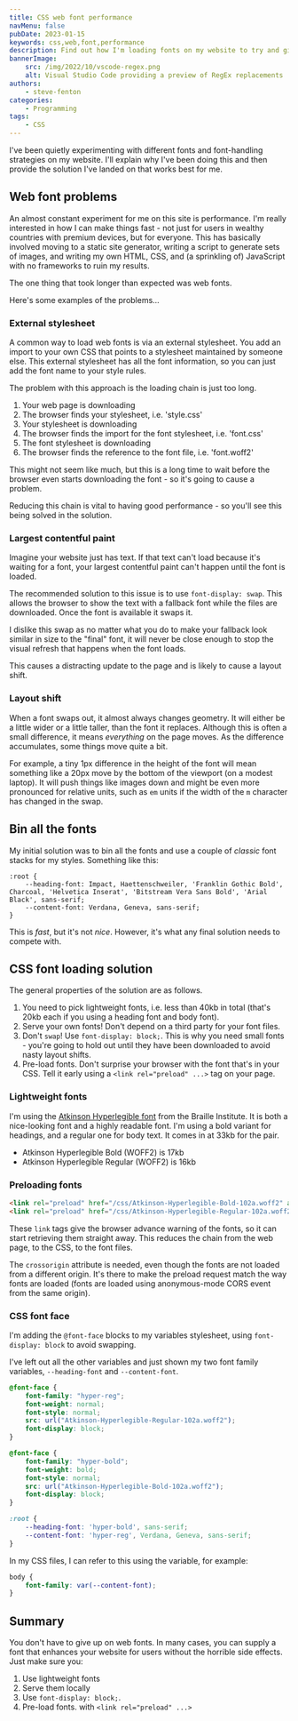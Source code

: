 ```yaml
---
title: CSS web font performance
navMenu: false
pubDate: 2023-01-15
keywords: css,web,font,performance
description: Find out how I'm loading fonts on my website to try and give the best user experience.
bannerImage:
    src: /img/2022/10/vscode-regex.png
    alt: Visual Studio Code providing a preview of RegEx replacements
authors:
    - steve-fenton
categories:
    - Programming
tags:
    - CSS
---
```


I've been quietly experimenting with different fonts and font-handling strategies on my website. I'll explain why I've been doing this and then provide the solution I've landed on that works best for me.

## Web font problems

An almost constant experiment for me on this site is performance. I'm really interested in how I can make things fast - not just for users in wealthy countries with premium devices, but for everyone. This has basically involved moving to a static site generator, writing a script to generate sets of images, and writing my own HTML, CSS, and (a sprinkling of) JavaScript with no frameworks to ruin my results.

The one thing that took longer than expected was web fonts.

Here's some examples of the problems...

### External stylesheet

A common way to load web fonts is via an external stylesheet. You add an import to your own CSS that points to a stylesheet maintained by someone else. This external stylesheet has all the font information, so you can just add the font name to your style rules.

The problem with this approach is the loading chain is just too long.

1. Your web page is downloading
2. The browser finds your stylesheet, i.e. 'style.css'
3. Your stylesheet is downloading
4. The browser finds the import for the font stylesheet, i.e. 'font.css'
5. The font stylesheet is downloading
6. The browser finds the reference to the font file, i.e. 'font.woff2'

This might not seem like much, but this is a long time to wait before the browser even starts downloading the font - so it's going to cause a problem.

Reducing this chain is vital to having good performance - so you'll see this being solved in the solution.

### Largest contentful paint

Imagine your website just has text. If that text can't load because it's waiting for a font, your largest contentful paint can't happen until the font is loaded.

The recommended solution to this issue is to use `font-display: swap`. This allows the browser to show the text with a fallback font while the files are downloaded. Once the font is available it swaps it.

I dislike this swap as no matter what you do to make your fallback look similar in size to the "final" font, it will never be close enough to stop the visual refresh that happens when the font loads.

This causes a distracting update to the page and is likely to cause a layout shift.

### Layout shift

When a font swaps out, it almost always changes geometry. It will either be a little wider or a little taller, than the font it replaces. Although this is often a small difference, it means *everything* on the page moves. As the difference accumulates, some things move quite a bit.

For example, a tiny 1px difference in the height of the font will mean something like a 20px move by the bottom of the viewport (on a modest laptop). It will push things like images down and might be even more pronounced for relative units, such as `em` units if the width of the `m` character has changed in the swap.

## Bin all the fonts

My initial solution was to bin all the fonts and use a couple of *classic* font stacks for my styles. Something like this:

```
:root {
    --heading-font: Impact, Haettenschweiler, 'Franklin Gothic Bold', Charcoal, 'Helvetica Inserat', 'Bitstream Vera Sans Bold', 'Arial Black', sans-serif;
    --content-font: Verdana, Geneva, sans-serif;
}
```

This is *fast*, but it's not *nice*. However, it's what any final solution needs to compete with.

## CSS font loading solution

The general properties of the solution are as follows.

1. You need to pick lightweight fonts, i.e. less than 40kb in total (that's 20kb each if you using a heading font and body font).
2. Serve your own fonts! Don't depend on a third party for your font files.
3. Don't `swap`! Use `font-display: block;`. This is why you need small fonts - you're going to hold out until they have been downloaded to avoid nasty layout shifts.
4. Pre-load fonts. Don't surprise your browser with the font that's in your CSS. Tell it early using a `<link rel="preload" ...>` tag on your page.

### Lightweight fonts

I'm using the [Atkinson Hyperlegible font](https://brailleinstitute.org/freefont) from the Braille Institute. It is both a nice-looking font and a highly readable font. I'm using a bold variant for headings, and a regular one for body text. It comes in at 33kb for the pair.

- Atkinson Hyperlegible Bold (WOFF2) is 17kb
- Atkinson Hyperlegible Regular (WOFF2) is 16kb


### Preloading fonts

```html
<link rel="preload" href="/css/Atkinson-Hyperlegible-Bold-102a.woff2" as="font" type="font/woff2" crossorigin>
<link rel="preload" href="/css/Atkinson-Hyperlegible-Regular-102a.woff2" as="font" type="font/woff2" crossorigin>
```

These `link` tags give the browser advance warning of the fonts, so it can start retrieving them straight away. This reduces the chain from the web page, to the CSS, to the font files.

The `crossorigin` attribute is needed, even though the fonts are not loaded from a different origin. It's there to make the preload request match the way fonts are loaded (fonts are loaded using anonymous-mode CORS event from the same origin).

### CSS font face

I'm adding the `@font-face` blocks to my variables stylesheet, using `font-display: block` to avoid swapping.

I've left out all the other variables and just shown my two font family variables, `--heading-font` and `--content-font`.

```css
@font-face {
    font-family: "hyper-reg";
    font-weight: normal;
    font-style: normal;
    src: url("Atkinson-Hyperlegible-Regular-102a.woff2");
    font-display: block;
}

@font-face {
    font-family: "hyper-bold";
    font-weight: bold;
    font-style: normal;
    src: url("Atkinson-Hyperlegible-Bold-102a.woff2");
    font-display: block;
}

:root {
    --heading-font: 'hyper-bold', sans-serif;
    --content-font: 'hyper-reg', Verdana, Geneva, sans-serif;
}
```

In my CSS files, I can refer to this using the variable, for example:

```css
body {
    font-family: var(--content-font);
}
```

## Summary

You don't have to give up on web fonts. In many cases, you can supply a font that enhances your website for users without the horrible side effects. Just make sure you:

1. Use lightweight fonts
2. Serve them locally
3. Use `font-display: block;`.
4. Pre-load fonts. with `<link rel="preload" ...>`
